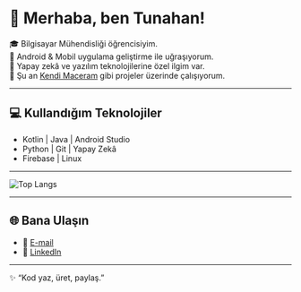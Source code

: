 # 👋 Merhaba, ben Tunahan!

🎓 Bilgisayar Mühendisliği öğrencisiyim.  
📱 Android & Mobil uygulama geliştirme ile uğraşıyorum.  
🤖 Yapay zekâ ve yazılım teknolojilerine özel ilgim var.  
🚀 Şu an [Kendi Maceram](https://github.com/tunahan-kara/KendiMaceram) gibi projeler üzerinde çalışıyorum.  

---

## 💻 Kullandığım Teknolojiler
- Kotlin | Java | Android Studio  
- Python | Git | Yapay Zekâ  
- Firebase | Linux  

---
![Top Langs](https://github-readme-stats.vercel.app/api/top-langs/?username=tunahan-kara&layout=compact&theme=tokyonight)

---

## 🌐 Bana Ulaşın
- 📩 [E-mail](mailto:tunahankara6813@gmail.com)  
- 💼 [LinkedIn](https://linkedin.com/in/tunahankaraaa/)  

---
✨ “Kod yaz, üret, paylaş.”  
